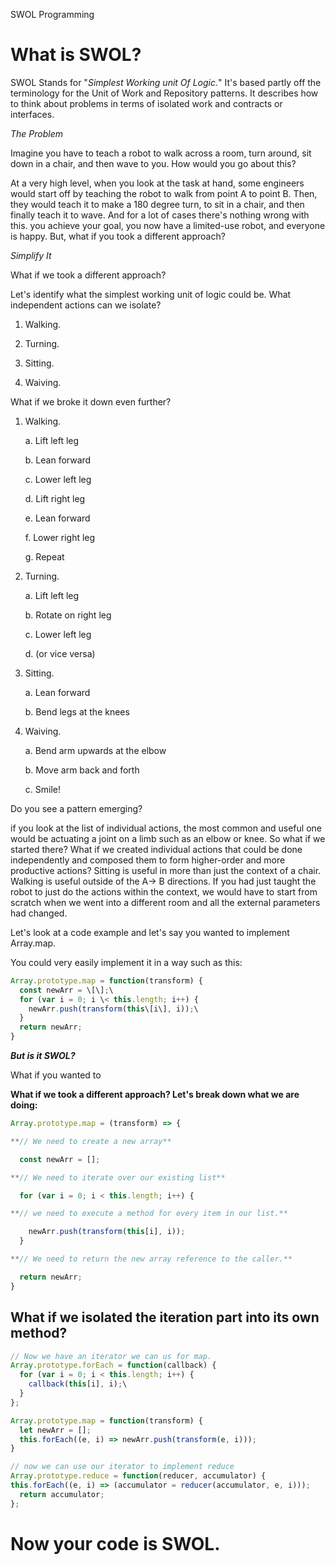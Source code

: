 SWOL Programming

What is SWOL?
=============

SWOL Stands for \"*Simplest Working unit Of Logic.*\" It\'s based partly
off the terminology for the Unit of Work and Repository patterns. It
describes how to think about problems in terms of isolated work and
contracts or interfaces.


*The Problem*

Imagine you have to teach a robot to walk across a room, turn around,
sit down in a chair, and then wave to you. How would you go about this?

At a very high level, when you look at the task at hand, some engineers
would start off by teaching the robot to walk from point A to point B.
Then, they would teach it to make a 180 degree turn, to sit in a chair,
and then finally teach it to wave. And for a lot of cases there\'s
nothing wrong with this. you achieve your goal, you now have a
limited-use robot, and everyone is happy. But, what if you took a
different approach?


*Simplify It*

What if we took a different approach?

Let\'s identify what the simplest working unit of logic could be. What
independent actions can we isolate?

1.  Walking.

2.  Turning.

3.  Sitting.

4.  Waiving. 

What if we broke it down even further?

1.  Walking.

    a.  Lift left leg

    b.  Lean forward

    c.  Lower left leg

    d.  Lift right leg

    e.  Lean forward

    f.  Lower right leg

    g.  Repeat

2.  Turning.

    a.  Lift left leg

    b.  Rotate on right leg

    c.  Lower left leg

    d.  (or vice versa)

3.  Sitting.

    a.  Lean forward

    b.  Bend legs at the knees

4.  Waiving. 

    a.  Bend arm upwards at the elbow

    b.  Move arm back and forth

    c.  Smile!

Do you see a pattern emerging?

if you look at the list of individual actions, the most common and
useful one would be actuating a joint on a limb such as an elbow or
knee. So what if we started there? What if we created individual actions
that could be done independently and composed them to form higher-order
and more productive actions? Sitting is useful in more than just the
context of a chair. Walking is useful outside of the A→ B directions. If
you had just taught the robot to just do the actions within the context,
we would have to start from scratch when we went into a different room
and all the external parameters had changed.

Let\'s look at a code example and let\'s say you wanted to implement
Array.map.

You could very easily implement it in a way such as this:

```javascript
Array.prototype.map = function(transform) {
  const newArr = \[\];\
  for (var i = 0; i \< this.length; i++) {
    newArr.push(transform(this\[i\], i));\
  }
  return newArr;
}
```

***But is it SWOL?***

What if you wanted to 

**What if we took a different approach? Let\'s break down what we are
doing:**

```javascript
Array.prototype.map = (transform) => {

**// We need to create a new array**

  const newArr = [];

**// We need to iterate over our existing list**

  for (var i = 0; i < this.length; i++) {

**// we need to execute a method for every item in our list.**

    newArr.push(transform(this[i], i));
  }

**// We need to return the new array reference to the caller.**

  return newArr;
}
```
What if we isolated the iteration part into its own method?
-----------------------------------------------------------
```javascript
// Now we have an iterator we can us for map.
Array.prototype.forEach = function(callback) {
  for (var i = 0; i < this.length; i++) {
    callback(this[i], i);\
  }
};

Array.prototype.map = function(transform) {
  let newArr = [];
  this.forEach((e, i) => newArr.push(transform(e, i)));
}

// now we can use our iterator to implement reduce
Array.prototype.reduce = function(reducer, accumulator) {
this.forEach((e, i) => (accumulator = reducer(accumulator, e, i)));
  return accumulator;
};
```
Now your code is SWOL. 
=======================
